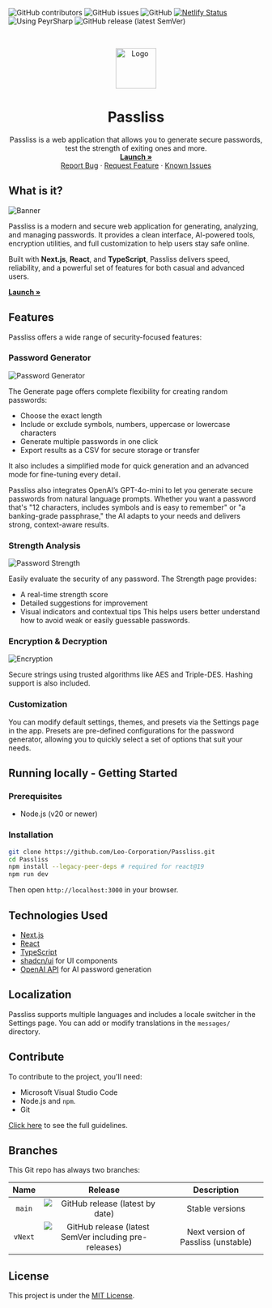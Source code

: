 ![GitHub contributors](https://img.shields.io/github/contributors/Leo-Corporation/Passliss)
![GitHub issues](https://img.shields.io/github/issues/Leo-Corporation/Passliss)
![GitHub](https://img.shields.io/github/license/Leo-Corporation/Passliss)
[![Netlify Status](https://api.netlify.com/api/v1/badges/4a52886a-c684-490e-bb3a-ff1c23260116/deploy-status)](https://app.netlify.com/sites/passliss/deploys)
![Using PeyrSharp](https://img.shields.io/badge/using-PeyrSharp-DD00FF?logo=nuget)
![GitHub release (latest SemVer)](https://img.shields.io/github/v/release/Leo-Corporation/Passliss)

<br />
<p align="center">
  <a href="https://github.com/Leo-Corporation/Passliss">
    <img src=".github/images/logo.png" alt="Logo" width="80" height="80">
  </a>
  <h1 align="center">Passliss</h1>

  <p align="center">
    Passliss is a web application that allows you to generate secure passwords, test the strength of exiting ones and more.
    <br />
    <a href="https://passliss.leocorporation.dev"><strong>Launch »</strong></a>
    <br />
    <a href="https://github.com/Leo-Corporation/Passliss/issues/new?assignees=&labels=bug&template=bug-report.yml&title=%5BBug%5D+">Report Bug</a>
    ·
    <a href="https://github.com/Leo-Corporation/Passliss/issues/new?assignees=&labels=enhancement&template=feature-request.yml&title=%5BEnhancement%5D+">Request Feature</a>
    ·
    <a href="https://github.com/Leo-Corporation/Passliss/issues?q=is%3Aopen+is%3Aissue+label%3Abug">Known Issues</a>

  </p>
</p>

## What is it?

![Banner](.github/images/banner.png)

Passliss is a modern and secure web application for generating, analyzing, and managing passwords. It provides a clean interface, AI-powered tools, encryption utilities, and full customization to help users stay safe online.

Built with **Next.js**, **React**, and **TypeScript**, Passliss delivers speed, reliability, and a powerful set of features for both casual and advanced users.

[**Launch »**](https://passliss.leocorporation.dev)

## Features

Passliss offers a wide range of security-focused features:

### Password Generator

![Password Generator](.github/images/1.png)

The Generate page offers complete flexibility for creating random passwords:

- Choose the exact length
- Include or exclude symbols, numbers, uppercase or lowercase characters
- Generate multiple passwords in one click
- Export results as a CSV for secure storage or transfer

It also includes a simplified mode for quick generation and an advanced mode for fine-tuning every detail.

Passliss also integrates OpenAI’s GPT-4o-mini to let you generate secure passwords from natural language prompts. Whether you want a password that's "12 characters, includes symbols and is easy to remember" or "a banking-grade passphrase," the AI adapts to your needs and delivers strong, context-aware results.

### Strength Analysis

![Password Strength](.github/images/2.png)

Easily evaluate the security of any password. The Strength page provides:

- A real-time strength score
- Detailed suggestions for improvement
- Visual indicators and contextual tips This helps users better understand how to avoid weak or easily guessable passwords.

### Encryption & Decryption

![Encryption](.github/images/3.png)

Secure strings using trusted algorithms like AES and Triple-DES. Hashing support is also included.

### Customization

You can modify default settings, themes, and presets via the Settings page in the app. Presets are pre-defined configurations for the password generator, allowing you to quickly select a set of options that suit your needs.

## Running locally - Getting Started

### Prerequisites

- Node.js (v20 or newer)

### Installation

```bash
git clone https://github.com/Leo-Corporation/Passliss.git
cd Passliss
npm install --legacy-peer-deps # required for react@19
npm run dev
```

Then open `http://localhost:3000` in your browser.

## Technologies Used

- [Next.js](https://nextjs.org/)
- [React](https://react.dev/)
- [TypeScript](https://www.typescriptlang.org/)
- [shadcn/ui](https://ui.shadcn.com/) for UI components
- [OpenAI API](https://platform.openai.com/) for AI password generation

## Localization

Passliss supports multiple languages and includes a locale switcher in the Settings page. You can add or modify translations in the `messages/` directory.

## Contribute

To contribute to the project, you'll need:

- Microsoft Visual Studio Code
- Node.js and `npm`.
- Git

[Click here](https://github.com/Leo-Corporation/Passliss/blob/main/CONTRIBUTING.md) to see the full guidelines.

## Branches

This Git repo has always two branches:

|  Name   |                                                                    Release                                                                     |             Description             |
| :-----: | :--------------------------------------------------------------------------------------------------------------------------------------------: | :---------------------------------: |
| `main`  |                      ![GitHub release (latest by date)](https://img.shields.io/github/v/release/Leo-Corporation/Passliss)                      |           Stable versions           |
| `vNext` | ![GitHub release (latest SemVer including pre-releases)](https://img.shields.io/github/v/release/Leo-Corporation/Passliss?include_prereleases) | Next version of Passliss (unstable) |

## License

This project is under the [MIT License](https://github.com/Leo-Corporation/Passliss/blob/main/LICENSE).
